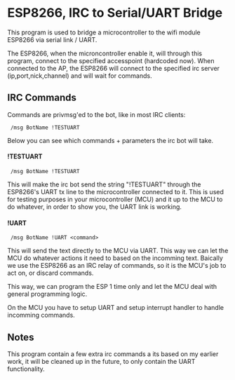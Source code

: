 # ESP8266, IRC to Serial/UART Bridge

This program is used to bridge a microcontroller to the wifi module ESP8266 via
serial link / UART.

The ESP8266, when the microncontroller enable it, will through this program,
connect to the specified accesspoint (hardcoded now). When connected to the AP,
 the ESP8266 will connect to the specified irc server (ip,port,nick,channel) and
will wait for commands.


## IRC Commands

Commands are privmsg'ed to the bot, like in most IRC clients:

```
 /msg BotName !TESTUART
```

Below you can see which commands + parameters the irc bot will take.

#### !TESTUART

```
 /msg BotName !TESTUART
```

This will make the irc bot send the string "!TESTUART" through the ESP8266's UART tx line
to the microcontroller connected to it.
This is used for testing purposes in your microcontroller (MCU) and it up to the MCU to
do whatever, in order to show you, the UART link is working.


#### !UART

```
 /msg BotName !UART <command>
```

This will send the <command> text directly to the MCU via UART.
This way we can let the MCU do whatever actions it need to based on the incomming <command>
text. Baically we use the ESP8266 as an IRC relay of commands, so it is the MCU's job
to act on, or discard commands.

This way, we can program the ESP 1 time only and let the MCU deal with general programming
logic.

On the MCU you have to setup UART and setup interrupt handler to handle incomming commands.


## Notes

This program contain a few extra irc commands a its based on my earlier work, it will
be cleaned up in the future, to only contain the UART functionality.

